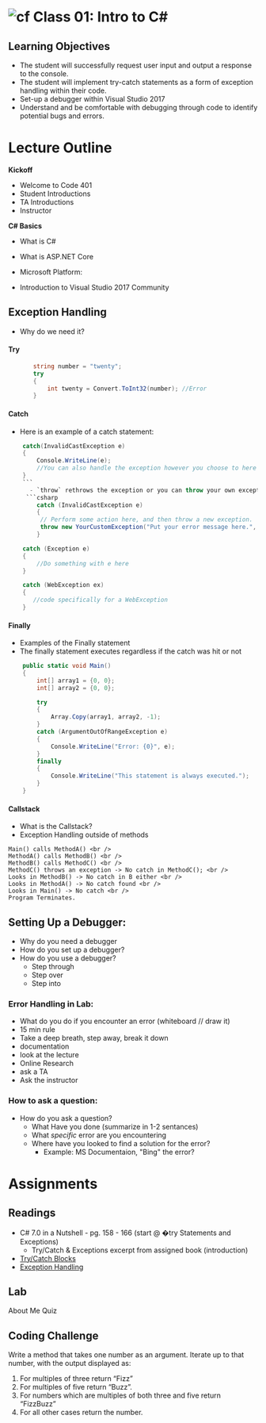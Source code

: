 ![cf](http://i.imgur.com/7v5ASc8.png) Class 01: Intro to C#
=====================================

## Learning Objectives
* The student will successfully request user input and output a response to the console.
* The student will implement try-catch statements as a form of exception handling within their code.
* Set-up a debugger within Visual Studio 2017
* Understand and be comfortable with debugging through code to identify potential bugs and errors. 

# Lecture Outline

**Kickoff**
* Welcome to Code 401
* Student Introductions
* TA Introductions
* Instructor

**C# Basics**
* What is C#
* What is ASP.NET Core

* Microsoft Platform:
* Introduction to Visual Studio 2017 Community

## **Exception Handling**
* Why do we need it?
  
 #### Try
 
 ```csharp
		string number = "twenty";
		try
		{
			int twenty = Convert.ToInt32(number); //Error
		}
```

#### Catch
- Here is an example of a catch statement:
	
```csharp
	catch(InvalidCastException e)
	{
		Console.WriteLine(e);
		//You can also handle the exception however you choose to here
	}
	```
      - `throw` rethrows the exception or you can throw your own exception
	 ```csharp
		catch (InvalidCastException e)   
		{  
		 // Perform some action here, and then throw a new exception.  
		 throw new YourCustomException("Put your error message here.", e);  
		} 

    catch (Exception e)
    {
        //Do something with e here
    }

    catch (WebException ex)
    {
       //code specifically for a WebException
    }
 ```

#### Finally
- Examples of the Finally statement
- The finally statement executes regardless if the catch was hit or not

```csharp
    public static void Main()
    {
        int[] array1 = {0, 0};
        int[] array2 = {0, 0};

        try
        {
            Array.Copy(array1, array2, -1);
        }
        catch (ArgumentOutOfRangeException e)
        {
            Console.WriteLine("Error: {0}", e);
        }
        finally
        {
            Console.WriteLine("This statement is always executed.");
        }
    }
```
#### Callstack
- What is the Callstack?
- Exception Handling outside of methods

```
Main() calls MethodA() <br />
MethodA() calls MethodB() <br />
MethodB() calls MethodC() <br />
MethodC() throws an exception -> No catch in MethodC(); <br />
Looks in MethodB() -> No catch in B either <br />
Looks in MethodA() -> No catch found <br />
Looks in Main() -> No catch <br />
Program Terminates. 

```

## **Setting Up a Debugger:**
- Why do you need a debugger
- How do you set up a debugger?
- How do you use a debugger?
  - Step through
  - Step over
  - Step into


### Error Handling in Lab:
   - What do you do if you encounter an error (whiteboard // draw it)
   - 15 min rule
   - Take a deep breath, step away, break it down
   - documentation
   - look at the lecture
   - Online Research
   - ask a TA
   - Ask the instructor


### How to ask a question:

   - How do you ask a question?
		- What Have you done (summarize in 1-2 sentances)
		- What *specific* error are you encountering
		- Where have you looked to find a solution for the error?
			- Example: MS Documentaion, "Bing" the error?


# Assignments

## Readings
- C# 7.0 in a Nutshell - pg. 158 - 166 (start @ �try Statements and Exceptions)
	- Try/Catch & Exceptions excerpt from assigned book (introduction)
- [Try/Catch Blocks](https://docs.microsoft.com/en-us/dotnet/standard/exceptions/how-to-use-the-try-catch-block-to-catch-exceptions)
- [Exception Handling](https://docs.microsoft.com/en-us/dotnet/csharp/language-reference/keywords/exception-handling-statements)

## Lab

About Me Quiz

## Coding Challenge

Write a method that takes one number as an argument. Iterate up to that number, with the output displayed as:

1. For multiples of three return “Fizz”
1. For multiples of five return “Buzz”.
1. For numbers which are multiples of both three and five return “FizzBuzz”
1. For all other cases return the number.
